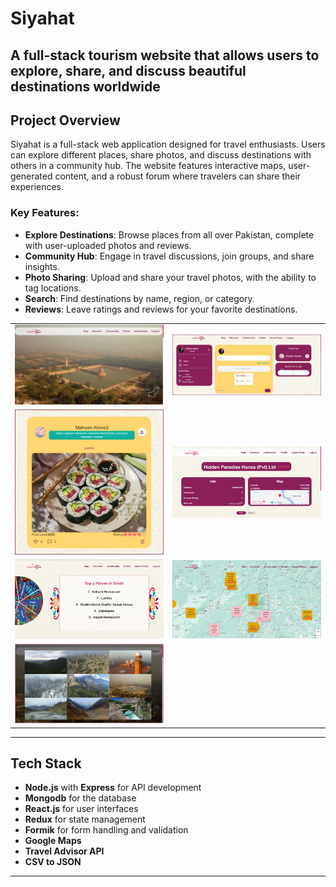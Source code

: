#  Siyahat 

**A full-stack tourism website that allows users to explore, share, and discuss beautiful destinations worldwide**
---

## Project Overview

Siyahat is a full-stack web application designed for travel enthusiasts. Users can explore different places, share photos, and discuss destinations with others in a community hub. The website features interactive maps, user-generated content, and a robust forum where travelers can share their experiences.


### Key Features:
- **Explore Destinations**: Browse places from all over Pakistan, complete with user-uploaded photos and reviews.
- **Community Hub**: Engage in travel discussions, join groups, and share insights.
- **Photo Sharing**: Upload and share your travel photos, with the ability to tag locations.
- **Search**: Find destinations by name, region, or category.
- **Reviews**: Leave ratings and reviews for your favorite destinations.

<table>
  <tr>
    <td><img width="350px" src="https://github.com/eashah-uwu/eashah-uwu/blob/main/Picture3.jpg" alt="Siyahat" /></td>
    <td><img width="350px" height="auto" src="https://github.com/eashah-uwu/siyahat/blob/main/Picture4.jpg" alt="Siyahat" /></td>
  </tr>
  <tr>
    <td><img width="350px" height="auto" src="https://github.com/eashah-uwu/siyahat/blob/main/Picture5.jpg" alt="Siyahat" /></td>
    <td><img width="350px" src="https://github.com/eashah-uwu/siyahat/blob/main/Picture6.png" alt="Siyahat" /></td>
  </tr>
  <tr>
    <td><img width="350px" src="https://github.com/eashah-uwu/siyahat/blob/main/Picture7.jpg" alt="Siyahat" /></td>
    <td><img width="350px" src="https://github.com/eashah-uwu/siyahat/blob/main/Picture8.jpg" alt="Siyahat" /></td>
  </tr>
  <tr>
    <td><img width="350px" src="https://github.com/eashah-uwu/siyahat/blob/main/Picture9.jpg" alt="Siyahat" /></td>
  </tr>
</table>

---


## Tech Stack
- **Node.js** with **Express** for API development
- **Mongodb** for the database
- **React.js** for user interfaces
- **Redux** for state management
- **Formik** for form handling and validation
- **Google Maps**
- **Travel Advisor API**
- **CSV to JSON**




---

